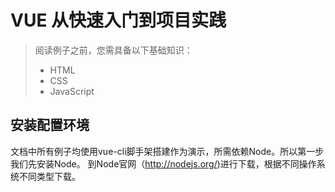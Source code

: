 # VUE 从快速入门到项目实践
> 阅读例子之前，您需具备以下基础知识：
> * HTML
> * CSS
> * JavaScript

## 安装配置环境
文档中所有例子均使用vue-cli脚手架搭建作为演示，所需依赖Node。所以第一步我们先安装Node。
到Node官网（http://nodejs.org/)进行下载，根据不同操作系统不同类型下载。

